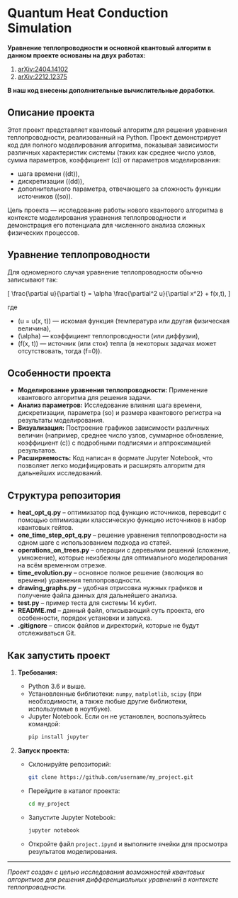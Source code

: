 # Quantum Heat Conduction Simulation

**Уравнение теплопроводности и основной квантовый алгоритм в данном проекте основаны на двух работах:**  
1. [arXiv:2404.14102](https://arxiv.org/abs/2404.14102)  
2. [arXiv:2212.12375](https://arxiv.org/abs/2212.12375)  

**В наш код внесены дополнительные вычислительные доработки**.

## Описание проекта

Этот проект представляет квантовый алгоритм для решения уравнения теплопроводности, реализованный на Python. Проект демонстрирует код для полного моделирования алгоритма, показывая зависимости различных характеристик системы (таких как среднее число узлов, сумма параметров, коэффициент \(c\)) от параметров моделирования:
- шага времени (\(dt\)),
- дискретизации (\(dd\)),
- дополнительного параметра, отвечающего за сложность функции источников (\(so\)).

Цель проекта — исследование работы нового квантового алгоритма в контексте моделирования уравнения теплопроводности и демонстрация его потенциала для численного анализа сложных физических процессов.

## Уравнение теплопроводности

Для одномерного случая уравнение теплопроводности обычно записывают так:

\[
\frac{\partial u}{\partial t} = \alpha \frac{\partial^2 u}{\partial x^2} + f(x,t),
\]

где
- \(u = u(x, t)\) — искомая функция (температура или другая физическая величина),
- \(\alpha\) — коэффициент теплопроводности (или диффузии),
- \(f(x, t)\) — источник (или сток) тепла (в некоторых задачах может отсутствовать, тогда \(f=0\)).

## Особенности проекта

- **Моделирование уравнения теплопроводности:** Применение квантового алгоритма для решения задачи.
- **Анализ параметров:** Исследование влияния шага времени, дискретизации, параметра \(so\) и размера квантового регистра на результаты моделирования.
- **Визуализация:** Построение графиков зависимости различных величин (например, среднее число узлов, суммарное обновление, коэффициент \(c\)) с подробными подписями и аппроксимацией результатов.
- **Расширяемость:** Код написан в формате Jupyter Notebook, что позволяет легко модифицировать и расширять алгоритм для дальнейших исследований.

## Структура репозитория

- **heat_opt_q.py** – оптимизатор под функцию источников, переводит с помощью оптимизации классическую функцию источников в набор квантовых гейтов.
- **one_time_step_opt_q.py** – решение уравнения теплопроводности на одном шаге с использованием подхода из статей.
- **operations_on_trees.py** – операции с деревьями решений (сложение, умножение), которые неизбежны для оптимального моделирования на всём временном отрезке.
- **time_evolution.py** – основное полное решение (эволюция во времени) уравнения теплопроводности.
- **drawing_graphs.py** – удобная отрисовка нужных графиков и получение файла данных для дальнейшего анализа.
- **test.py** – пример теста для системы 14 кубит.
- **README.md** – данный файл, описывающий суть проекта, его особенности, порядок установки и запуска.
- **.gitignore** – список файлов и директорий, которые не будут отслеживаться Git.

## Как запустить проект

1. **Требования:**
   - Python 3.6 и выше.
   - Установленные библиотеки: `numpy`, `matplotlib`, `scipy` (при необходимости, а также любые другие библиотеки, используемые в ноутбуке).
   - Jupyter Notebook. Если он не установлен, воспользуйтесь командой:
     ```bash
     pip install jupyter
     ```

2. **Запуск проекта:**
   - Склонируйте репозиторий:
     ```bash
     git clone https://github.com/username/my_project.git
     ```
   - Перейдите в каталог проекта:
     ```bash
     cd my_project
     ```
   - Запустите Jupyter Notebook:
     ```bash
     jupyter notebook
     ```
   - Откройте файл `project.ipynd` и выполните ячейки для просмотра результатов моделирования.

---

*Проект создан с целью исследования возможностей квантовых алгоритмов для решения дифференциальных уравнений в контексте теплопроводности.*
